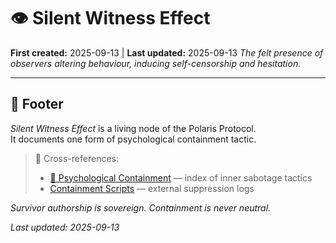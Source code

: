 # 👁️ Silent Witness Effect
**First created:** 2025-09-13 | **Last updated:** 2025-09-13
*The felt presence of observers altering behaviour, inducing self-censorship and hesitation.*

---

## 🏮 Footer  

*Silent Witness Effect* is a living node of the Polaris Protocol.  
It documents one form of psychological containment tactic.  

> 📡 Cross-references:  
> - [🧠 Psychological Containment](./README.md) — index of inner sabotage tactics  
> - [Containment Scripts](../../../Disruption_Kit/Containment_Scripts/) — external suppression logs  

*Survivor authorship is sovereign. Containment is never neutral.*  

_Last updated: 2025-09-13_
